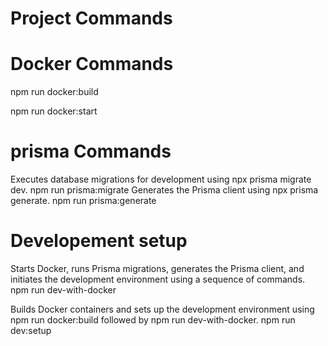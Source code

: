 # Project Commands

# Docker Commands
npm run docker:build

npm run docker:start

# prisma Commands
Executes database migrations for development using npx prisma migrate dev. 
npm run prisma:migrate
Generates the Prisma client using npx prisma generate.
npm run prisma:generate

# Developement setup
Starts Docker, runs Prisma migrations, generates the Prisma client, and initiates the development environment using a sequence of commands.
npm run dev-with-docker

 Builds Docker containers and sets up the development environment using npm run docker:build followed by npm run dev-with-docker.
npm run dev:setup
